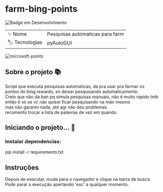 # farm-bing-points

![Badge em Desenvolvimento](http://img.shields.io/static/v1?label=STATUS&message=FINALIZADO&color=GREEN&style=for-the-badge)

|                       |     |
| -------------         | --- |
| :sparkles: Nome       | Pesquisas automaticas para farm
| :label: Tecnologias   | pyAutoGUI

![microsoft-points](https://github.com/user-attachments/assets/f2d6756b-32c5-49be-9426-235eae21935d)

## Sobre o projeto 📚
Script que executa pesquisas automaticas, da pra usar pra farmar os pontos do bing rewards, só deixar pesquisando automaticamente. </br>
Creio que não da ban pq simula pesquisas manuais, não é muito rapido tmb então é só se vc não quiser ficar pesquisando na mão mesmo </br>
mas não garanto nada, até agr não deu problemas. </br>
recomento trocar a lista de palavras de vez em quando.

## Iniciando o projeto... 📌

### Instalar dependencias: </br>
pip install -r requirements.txt </br>

## Instruções

Depois de executar, mude para o navegador e clique na barra de busca</br>
Pode parar a execução apertando 'esc' a qualquer momento.


